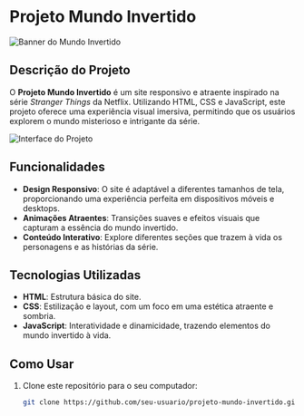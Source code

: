 # Projeto Mundo Invertido

![Banner do Mundo Invertido](https://example.com/mundo-invertido-banner.jpg) <!-- Substitua pela URL da sua imagem de banner -->

## Descrição do Projeto

O **Projeto Mundo Invertido** é um site responsivo e atraente inspirado na série *Stranger Things* da Netflix. Utilizando HTML, CSS e JavaScript, este projeto oferece uma experiência visual imersiva, permitindo que os usuários explorem o mundo misterioso e intrigante da série.

![Interface do Projeto](https://example.com/mundo-invertido-interface.jpg) <!-- Substitua pela URL de uma imagem da interface -->

## Funcionalidades

- **Design Responsivo**: O site é adaptável a diferentes tamanhos de tela, proporcionando uma experiência perfeita em dispositivos móveis e desktops.
- **Animações Atraentes**: Transições suaves e efeitos visuais que capturam a essência do mundo invertido.
- **Conteúdo Interativo**: Explore diferentes seções que trazem à vida os personagens e as histórias da série.

## Tecnologias Utilizadas

- **HTML**: Estrutura básica do site.
- **CSS**: Estilização e layout, com um foco em uma estética atraente e sombria.
- **JavaScript**: Interatividade e dinamicidade, trazendo elementos do mundo invertido à vida.

## Como Usar

1. Clone este repositório para o seu computador:
   ```bash
   git clone https://github.com/seu-usuario/projeto-mundo-invertido.git
